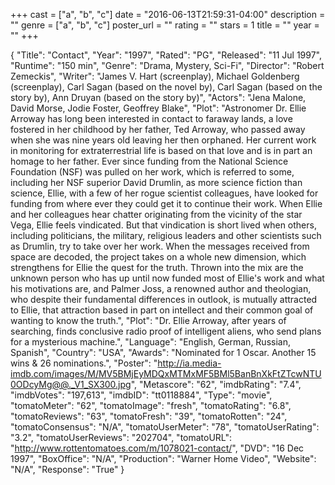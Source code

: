 +++
cast = ["a", "b", "c"]
date = "2016-06-13T21:59:31-04:00"
description = ""
genre = ["a", "b", "c"]
poster_url = ""
rating = ""
stars = 1
title = ""
year = ""
+++

{
  "Title": "Contact",
  "Year": "1997",
  "Rated": "PG",
  "Released": "11 Jul 1997",
  "Runtime": "150 min",
  "Genre": "Drama, Mystery, Sci-Fi",
  "Director": "Robert Zemeckis",
  "Writer": "James V. Hart (screenplay), Michael Goldenberg (screenplay), Carl Sagan (based on the novel by), Carl Sagan (based on the story by), Ann Druyan (based on the story by)",
  "Actors": "Jena Malone, David Morse, Jodie Foster, Geoffrey Blake",
  "Plot": "Astronomer Dr. Ellie Arroway has long been interested in contact to faraway lands, a love fostered in her childhood by her father, Ted Arroway, who passed away when she was nine years old leaving her then orphaned. Her current work in monitoring for extraterrestrial life is based on that love and is in part an homage to her father. Ever since funding from the National Science Foundation (NSF) was pulled on her work, which is referred to some, including her NSF superior David Drumlin, as more science fiction than science, Ellie, with a few of her rogue scientist colleagues, have looked for funding from where ever they could get it to continue their work. When Ellie and her colleagues hear chatter originating from the vicinity of the star Vega, Ellie feels vindicated. But that vindication is short lived when others, including politicians, the military, religious leaders and other scientists such as Drumlin, try to take over her work. When the messages received from space are decoded, the project takes on a whole new dimension, which strengthens for Ellie the quest for the truth. Thrown into the mix are the unknown person who has up until now funded most of Ellie's work and what his motivations are, and Palmer Joss, a renowned author and theologian, who despite their fundamental differences in outlook, is mutually attracted to Ellie, that attraction based in part on intellect and their common goal of wanting to know the truth.",
  "Plot": "Dr. Ellie Arroway, after years of searching, finds conclusive radio proof of intelligent aliens, who send plans for a mysterious machine.",
  "Language": "English, German, Russian, Spanish",
  "Country": "USA",
  "Awards": "Nominated for 1 Oscar. Another 15 wins & 26 nominations.",
  "Poster": "http://ia.media-imdb.com/images/M/MV5BMjEyMDQxMTMxMF5BMl5BanBnXkFtZTcwNTU0ODcyMg@@._V1_SX300.jpg",
  "Metascore": "62",
  "imdbRating": "7.4",
  "imdbVotes": "197,613",
  "imdbID": "tt0118884",
  "Type": "movie",
  "tomatoMeter": "62",
  "tomatoImage": "fresh",
  "tomatoRating": "6.8",
  "tomatoReviews": "63",
  "tomatoFresh": "39",
  "tomatoRotten": "24",
  "tomatoConsensus": "N/A",
  "tomatoUserMeter": "78",
  "tomatoUserRating": "3.2",
  "tomatoUserReviews": "202704",
  "tomatoURL": "http://www.rottentomatoes.com/m/1078021-contact/",
  "DVD": "16 Dec 1997",
  "BoxOffice": "N/A",
  "Production": "Warner Home Video",
  "Website": "N/A",
  "Response": "True"
}
